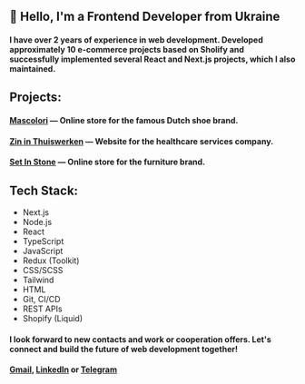 ## 👋 Hello, I'm a Frontend Developer from Ukraine

#### I have over 2 years of experience in web development. Developed approximately 10 e-commerce projects based on Sholify and successfully implemented several React and Next.js projects, which I also maintained.  

## Projects:

#### [Mascolori](https://mascolori.eu/) — Online store for the famous Dutch shoe brand.

#### [Zin in Thuiswerken](https://www.zininthuiswerken.nl/) — Website for the healthcare services company.

#### [Set In Stone](https://setinstone-studio.com/) — Online store for the furniture brand.

## Tech Stack:

 - Next.js
 - Node.js
 - React
 - TypeScript
 - JavaScript
 - Redux (Toolkit)
 - CSS/SCSS
 - Tailwind
 - HTML
 - Git, CI/CD
 - REST APIs
 - Shopify (Liquid)

#### I look forward to new contacts and work or cooperation offers. Let's connect and build the future of web development together!

#### [Gmail](mailto:dmytro.nazarukk@gmail.com), [LinkedIn](https://www.linkedin.com/in/kurazan/) or [Telegram](https://t.me/kurazan)
